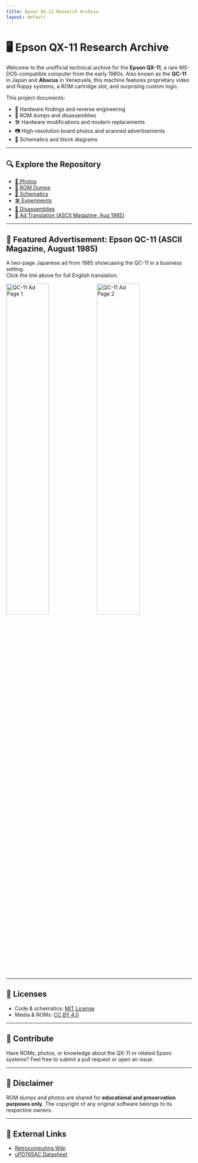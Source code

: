 ```yaml
---
title: Epson QX-11 Research Archive
layout: default
---
```


# 🖥️ Epson QX-11 Research Archive

Welcome to the unofficial technical archive for the **Epson QX-11**, a rare MS-DOS-compatible computer from the early 1980s. Also known as the **QC-11** in Japan and **Abacus** in Venezuela, this machine features proprietary video and floppy systems, a ROM cartridge slot, and surprising custom logic.

This project documents:
- 🧠 Hardware findings and reverse engineering
- 💾 ROM dumps and disassemblies
- 🛠️ Hardware modifications and modern replacements
- 📷 High-resolution board photos and scanned advertisements
- 📘 Schematics and block diagrams

---

## 🔍 Explore the Repository

- [📸 Photos](photos)
- [💾 ROM Dumps](/roms/)
- [📐 Schematics](/schematics/)
- [🛠️ Experiments](/experiments/)
- [📖 Disassemblies](/disassembly/)
- [📰 Ad Translation (ASCII Magazine, Aug 1985)](qc11_advertisement_translation.html)

---

## 📰 Featured Advertisement: Epson QC-11 (ASCII Magazine, August 1985)

A two-page Japanese ad from 1985 showcasing the QC-11 in a business setting.  
Click the link above for full English translation.

<img src="../magazine-scans/ascii_aug1985/qc11_advertisement_page1.jpg" alt="QC-11 Ad Page 1" width="48%">
<img src="../magazine-scans/ascii_aug1985/qc11_advertisement_page2.jpg" alt="QC-11 Ad Page 2" width="48%">

---

## 📄 Licenses

- Code & schematics: [MIT License](LICENSE)
- Media & ROMs: [CC BY 4.0](LICENSE-CC-BY.txt)

---

## 🤝 Contribute

Have ROMs, photos, or knowledge about the QX-11 or related Epson systems? Feel free to submit a pull request or open an issue.

---

## 💾 Disclaimer

ROM dumps and photos are shared for **educational and preservation purposes only**. The copyright of any original software belongs to its respective owners.

---

## 🔗 External Links

- [Retrocomputing Wiki](https://wiki.retrocomputing.net/)
- [uPD765AC Datasheet](https://archive.org/details/nec-upd765-datasheet)
